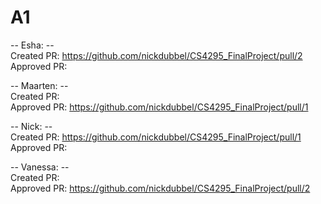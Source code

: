# A1

-- Esha: -- \
Created PR: https://github.com/nickdubbel/CS4295_FinalProject/pull/2 \
Approved PR: 

-- Maarten: -- \
Created PR: \
Approved PR: https://github.com/nickdubbel/CS4295_FinalProject/pull/1

-- Nick: -- \
Created PR: https://github.com/nickdubbel/CS4295_FinalProject/pull/1 \
Approved PR:

-- Vanessa: -- \
Created PR: \
Approved PR: https://github.com/nickdubbel/CS4295_FinalProject/pull/2
